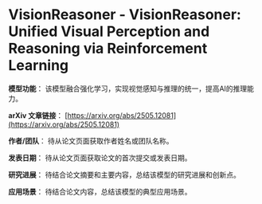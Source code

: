 # VisionReasoner - VisionReasoner: Unified Visual Perception and Reasoning via Reinforcement Learning

**模型功能**：
该模型融合强化学习，实现视觉感知与推理的统一，提高AI的推理能力。

**arXiv 文章链接**：
[https://arxiv.org/abs/2505.12081](https://arxiv.org/abs/2505.12081)

**作者/团队**：
待从论文页面获取作者姓名或团队名称。

**发表日期**：
待从论文页面获取论文的首次提交或发表日期。

**研究进展**：
待结合论文摘要和主要内容，总结该模型的研究进展和创新点。

**应用场景**：
待结合论文内容，总结该模型的典型应用场景。